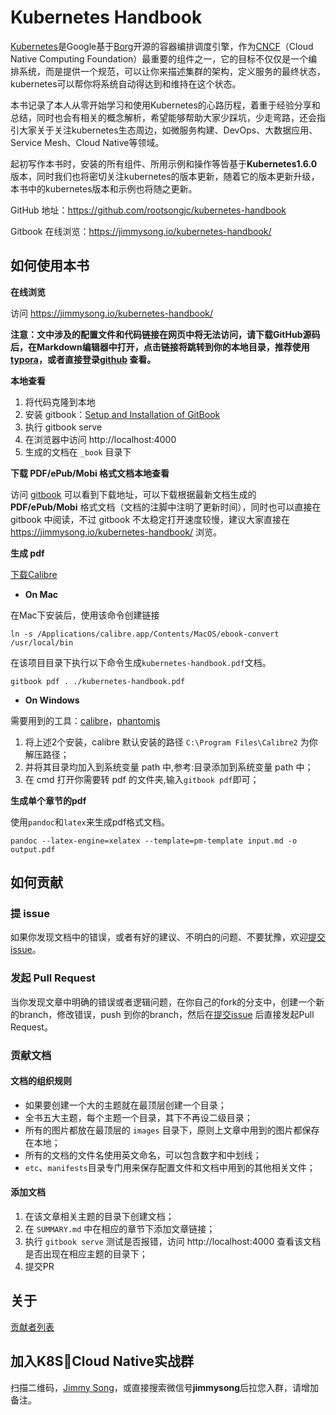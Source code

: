 # Kubernetes Handbook

[Kubernetes](http://kubernetes.io)是Google基于[Borg](https://research.google.com/pubs/pub43438.html)开源的容器编排调度引擎，作为[CNCF](http://cncf.io)（Cloud Native Computing Foundation）最重要的组件之一，它的目标不仅仅是一个编排系统，而是提供一个规范，可以让你来描述集群的架构，定义服务的最终状态，kubernetes可以帮你将系统自动得达到和维持在这个状态。

本书记录了本人从零开始学习和使用Kubernetes的心路历程，着重于经验分享和总结，同时也会有相关的概念解析，希望能够帮助大家少踩坑，少走弯路，还会指引大家关于关注kubernetes生态周边，如微服务构建、DevOps、大数据应用、Service Mesh、Cloud Native等领域。

起初写作本书时，安装的所有组件、所用示例和操作等皆基于**Kubernetes1.6.0** 版本，同时我们也将密切关注kubernetes的版本更新，随着它的版本更新升级，本书中的kubernetes版本和示例也将随之更新。

GitHub 地址：https://github.com/rootsongjc/kubernetes-handbook

Gitbook 在线浏览：https://jimmysong.io/kubernetes-handbook/

## 如何使用本书

**在线浏览**

访问 https://jimmysong.io/kubernetes-handbook/

**注意：文中涉及的配置文件和代码链接在网页中将无法访问，请下载GitHub源码后，在Markdown编辑器中打开，点击链接将跳转到你的本地目录，推荐使用[typora](https://typora.io)，或者直接登录[github](https://github.com/rootsongjc/kubernetes-handbook) 查看。**

**本地查看**

1. 将代码克隆到本地
2. 安装 gitbook：[Setup and Installation of GitBook](https://github.com/GitbookIO/gitbook/blob/master/docs/setup.md)
3. 执行 gitbook serve
4. 在浏览器中访问 http://localhost:4000
5. 生成的文档在 `_book` 目录下

**下载 PDF/ePub/Mobi 格式文档本地查看**

访问 [gitbook](https://www.gitbook.com/book/rootsongjc/kubernetes-handbook/details) 可以看到下载地址，可以下载根据最新文档生成的 **PDF/ePub/Mobi** 格式文档（文档的注脚中注明了更新时间），同时也可以直接在 gitbook 中阅读，不过 gitbook 不太稳定打开速度较慢，建议大家直接在 https://jimmysong.io/kubernetes-handbook/ 浏览。

**生成 pdf**

[下载Calibre](http://calibre-ebook.com/download)

- **On Mac**

在Mac下安装后，使用该命令创建链接

```
ln -s /Applications/calibre.app/Contents/MacOS/ebook-convert /usr/local/bin
```

在该项目目录下执行以下命令生成`kubernetes-handbook.pdf`文档。

```
gitbook pdf . ./kubernetes-handbook.pdf
```

- **On Windows**

需要用到的工具：[calibre](http://calibre-ebook.com/)，[phantomjs](http://phantomjs.org/download.html)

1. 将上述2个安装，calibre 默认安装的路径 `C:\Program Files\Calibre2` 为你解压路径；
2. 并将其目录均加入到系统变量 path 中,参考:目录添加到系统变量 path 中；
3. 在 cmd 打开你需要转 pdf 的文件夹,输入`gitbook pdf`即可；

**生成单个章节的pdf**

使用`pandoc`和`latex`来生成pdf格式文档。

```shell
pandoc --latex-engine=xelatex --template=pm-template input.md -o output.pdf
```

## 如何贡献

### 提 issue

如果你发现文档中的错误，或者有好的建议、不明白的问题、不要犹豫，欢迎[提交issue](https://github.com/rootsongjc/kubernetes-handbook/issues/new)。

### 发起 Pull Request

当你发现文章中明确的错误或者逻辑问题，在你自己的fork的分支中，创建一个新的branch，修改错误，push 到你的branch，然后在[提交issue](https://github.com/rootsongjc/kubernetes-handbook/issues/new) 后直接发起Pull Request。

### 贡献文档

#### 文档的组织规则

- 如果要创建一个大的主题就在最顶层创建一个目录；
- 全书五大主题，每个主题一个目录，其下不再设二级目录；
- 所有的图片都放在最顶层的 `images` 目录下，原则上文章中用到的图片都保存在本地；
- 所有的文档的文件名使用英文命名，可以包含数字和中划线；
- `etc`、`manifests`目录专门用来保存配置文件和文档中用到的其他相关文件；

#### 添加文档

1. 在该文章相关主题的目录下创建文档；
2. 在 `SUMMARY.md` 中在相应的章节下添加文章链接；
3. 执行 `gitbook serve` 测试是否报错，访问 http://localhost:4000 查看该文档是否出现在相应主题的目录下；
4. 提交PR

## 关于

[贡献者列表](https://github.com/rootsongjc/kubernetes-handbook/graphs/contributors)

## 加入K8S🤘Cloud Native实战群

扫描二维码，[Jimmy Song](http://jimmysong.io/about)，或直接搜索微信号**jimmysong**后拉您入群，请增加备注。